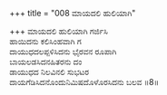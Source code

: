+++
title = "008 ಮಾಯದಲಿ ಹುಲಿಯಾಗಿ"

+++
ಮಾಯದಲಿ ಹುಲಿಯಾಗಿ ಗರ್ಜಿಸಿ  
ಹಾಯಿದನು ಕಲಿಸಿಂಹವಾಗಿ ಗ  
ದಾಯುಧದಲಪ್ಪಳಿಸಿದನು ಭೈರವನ ರೂಪಾಗಿ  
ಬಾಯಲಡಸಿದನಹಿತರನು ದಂ  
ಡಾಯುಧದ ನಿಲವಿನಲಿ ಸುಭಟರ  
ದಾಯಗೆಡಿಸಿದನೊಂದುನಿಮಿಷದೊಳೊರಸಿದನು ಬಲವ    ॥8॥
